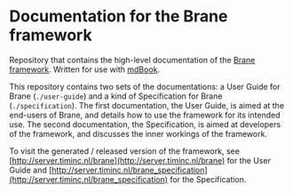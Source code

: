 # Documentation for the Brane framework
Repository that contains the high-level documentation of the [Brane framework](https://github.com/epi-project/brane). Written for use with [mdBook](https://rust-lang.github.io/mdBook/index.html).

This repository contains two sets of the documentations: a User Guide for Brane (`./user-guide`) and a kind of Specification for Brane (`./specification`). The first documentation, the User Guide, is aimed at the end-users of Brane, and details how to use the framework for its intended use. The second documentation, the Specification, is aimed at developers of the framework, and discusses the inner workings of the framework.

To visit the generated / released version of the framework, see [http://server.timinc.nl/brane](http://server.timinc.nl/brane) for the User Guide and [http://server.timinc.nl/brane_specification](http://server.timinc.nl/brane_specification) for the Specification.
